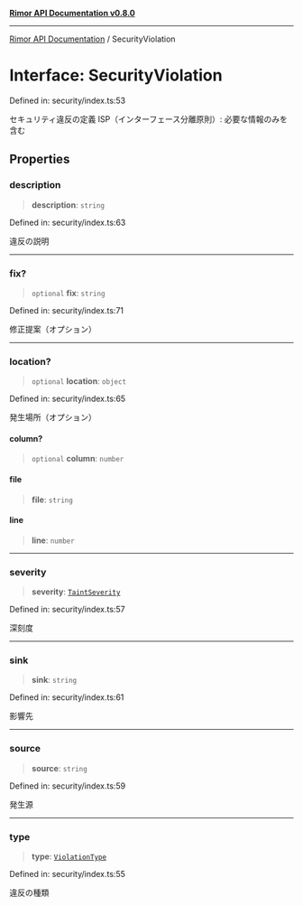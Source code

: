 [**Rimor API Documentation v0.8.0**](../README.md)

***

[Rimor API Documentation](../globals.md) / SecurityViolation

# Interface: SecurityViolation

Defined in: security/index.ts:53

セキュリティ違反の定義
ISP（インターフェース分離原則）: 必要な情報のみを含む

## Properties

### description

> **description**: `string`

Defined in: security/index.ts:63

違反の説明

***

### fix?

> `optional` **fix**: `string`

Defined in: security/index.ts:71

修正提案（オプション）

***

### location?

> `optional` **location**: `object`

Defined in: security/index.ts:65

発生場所（オプション）

#### column?

> `optional` **column**: `number`

#### file

> **file**: `string`

#### line

> **line**: `number`

***

### severity

> **severity**: [`TaintSeverity`](../type-aliases/TaintSeverity.md)

Defined in: security/index.ts:57

深刻度

***

### sink

> **sink**: `string`

Defined in: security/index.ts:61

影響先

***

### source

> **source**: `string`

Defined in: security/index.ts:59

発生源

***

### type

> **type**: [`ViolationType`](../type-aliases/ViolationType.md)

Defined in: security/index.ts:55

違反の種類
